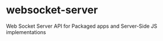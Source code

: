 websocket-server
================

Web Socket Server API for Packaged apps and Server-Side JS implementations
